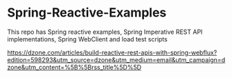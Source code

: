 # Spring-Reactive-Examples
This repo has Spring reactive examples, Spring Imperative REST API implementations, Spring WebClient and load test scripts

https://dzone.com/articles/build-reactive-rest-apis-with-spring-webflux?edition=598293&utm_source=dzone&utm_medium=email&utm_campaign=dzone&utm_content=%5B%5Brss_title%5D%5D

